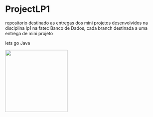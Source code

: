# ProjectLP1

repositorio destinado as entregas dos mini projetos desenvolvidos na disciplina lp1 na fatec Banco de Dados, cada branch destinada a uma entrega de mini projeto

lets go Java


<image width=200px heigth=200px src="https://github.com/GuiAlvesdev/ProjectLP1/blob/master/duke.jpg">
